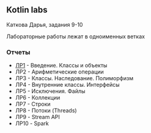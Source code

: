 ## Kotlin labs
Каткова Дарья, задания 9-10

Лабораторные работы лежат в одноименных ветках

### Отчеты
- [ЛР1](https://github.com/daryys/kotlin_labs/files/15040774/1.docx) - Введение. Классы и объекты
- ЛР2 - Арифметические операции
- ЛР3 - Классы. Наследование. Полиморфизм
- ЛР4 - Внутренние классы. Интерфейсы
- ЛР5 - Исключения. Файлы
- ЛР6 - Коллекции
- ЛР7 - Строки
- ЛР8 - Потоки (Threads)
- ЛР9 - Stream API
- ЛР10 - Spark
